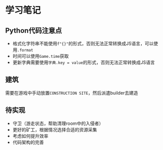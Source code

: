 # 学习笔记

## Python代码注意点

* 格式化字符串不能使用`f"{}"`的形式，否则无法正常转换成JS语言，可以使用`.format`
* 时间可以使用`Game.time`获取
* 更新字典需要使用`字典.key = value`的形式，否则无法正常转换成JS语言

## 建筑

需要在游戏中手动放置`CONSTRUCTION SITE`，然后派遣builder去建造

## 待实现

* 守卫（游走状态，帮助清理room中的入侵者）
* 更好的矿工，根据情况选择合适的资源采集
* 考虑如何提升效率
* 代码架构的完善